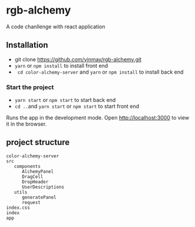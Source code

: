 # rgb-alchemy

A code chanllenge with react application

## Installation

- git clone https://github.com/yinmay/rgb-alchemy.git
- `yarn` or `npm install` to install front end
- ` cd color-alchemy-server` and `yarn` or `npm install` to install back end

### Start the project

- `yarn start` or `npm start` to start back end
- `cd ..`and `yarn start` or `npm start` to start front end

Runs the app in the development mode.
Open [http://localhost:3000](http://localhost:3000) to view it in the browser.

## project structure

```
color-alchemy-server
src
   components
      AlchemyPanel
      DragCell
      DropHeader
      UserDescriptions
   utils
      generatePanel
      request
index.css
index
app
```
